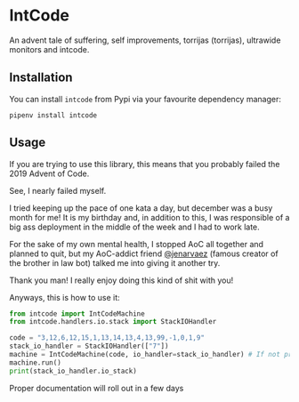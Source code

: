 # IntCode

An advent tale of suffering, self improvements, torrijas (torrijas), ultrawide monitors and intcode.

## Installation

You can install `intcode` from Pypi via your favourite dependency manager:

```
pipenv install intcode
```

## Usage

If you are trying to use this library, this means that you probably failed the 2019 Advent of Code.

See, I nearly failed myself. 

I tried keeping up the pace of one kata a day, but december was a busy month for me!
It is my birthday and, in addition to this, I was responsible of a big ass deployment in the middle of the week and 
I had to work late.

For the sake of my own mental health, I stopped AoC all together and planned to quit, 
but my AoC-addict friend [@jenarvaez](https://github.com/jenarvaezg/) (famous creator of the brother in law bot) 
talked me into giving it another try.

Thank you man! I really enjoy doing this kind of shit with you!

Anyways, this is how to use it:

```python
from intcode import IntCodeMachine
from intcode.handlers.io.stack import StackIOHandler

code = "3,12,6,12,15,1,13,14,13,4,13,99,-1,0,1,9"
stack_io_handler = StackIOHandler(["7"])
machine = IntCodeMachine(code, io_handler=stack_io_handler) # If not provided, io will be handled by std
machine.run()
print(stack_io_handler.io_stack)
```

Proper documentation will roll out in a few days